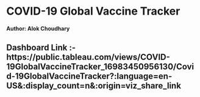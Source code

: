# COVID-19 Global Vaccine Tracker

<h4>Author: Alok Choudhary
<br/>

<h2>Dashboard Link :- <br/>
https://public.tableau.com/views/COVID-19GlobalVaccineTracker_16983450956130/Covid-19GlobalVaccineTracker?:language=en-US&:display_count=n&:origin=viz_share_link

